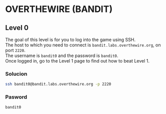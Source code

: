 # OVERTHEWIRE (BANDIT)


## Level 0
The goal of this level is for you to log into the game using SSH.  
The host to which you need to connect is `bandit.labs.overthewire.org`, on port `2220`.  
The username is `bandit0` and the password is `bandit0`.  
Once logged in, go to the Level 1 page to find out how to beat Level 1.

### Solucion
```bash
ssh bandit0@bandit.labs.overthewire.org -p 2220
```
### Pasword
```bash
bandit0
```

